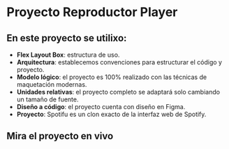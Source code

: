 # Proyecto Reproductor Player

## En este proyecto se utilixo:

- **Flex Layout Box**: estructura de uso.
- **Arquitectura**: establecemos convenciones para estructurar el código y proyecto.
- **Modelo lógico**: el proyecto es 100% realizado con las técnicas de maquetación modernas.
- **Unidades relativas**: el proyecto completo se adaptará solo cambiando un tamaño de fuente.
- **Diseño a código**: el proyecto cuenta con diseño en Figma.
- **Proyecto**: Spotifu es un clon exacto de la interfaz web de Spotify.


## Mira el proyecto en vivo



